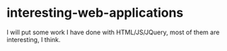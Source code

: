 # interesting-web-applications
I will put some work I have done with HTML/JS/JQuery, most of them are interesting, I think.
